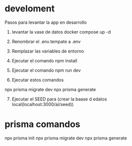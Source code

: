 # develoment 

Pasos para levantar la app en desarrollo 

1. levantar la vase de datos
docker compose up -d

2. Renombrar el .env.tempate a .env
3. Remplazar las variables de entorno
4. Ejecutar el comando npm install
5. Ejecutar el comando npm run dev
6. Ejecutar estos comandos 

npx prisma migrate dev 
npx prisma generate

7. Ejecutar el SEED para (crear la baase d edatos local(localhost:3000/aì/seed))

# prisma comandos
npx prisma init
npx prisma migrate dev
npx prisma generate